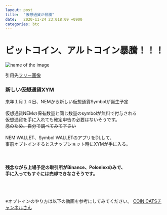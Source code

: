 ```yaml
---
layout: post
title:  "仮想通貨が暴騰"
date:   2020-11-24 23:018:09 +0900
categories: btc
---
```


<h1>ビットコイン、アルトコイン暴騰！！！</h1>

![name of the image](https://se8move.github.io/blog/img/image-3046639__480.jpg)



引用先[フリー画像](https://pixabay.com/ja/images/search/bitcoin/)

<h3>新しい仮想通貨XYM</h3>

来年１月１４日、NEMから新しい仮想通貨Symbolが誕生予定
<br>
<br>
仮想通貨NEMの保有数量と同じ数量のsymbolが無料で付与される<br>
仮想通貨を手に入れても確定申告の必要はないそうです。
<br>
~~念のため、自分で調べてみて下さい~~
<br>
<br>
NEM WALLET、Symbol WALLETのアプリをDLして、<br>
事前オプトインするとスナップショット時にXYMが手に入る。
<br>
<br>
<br>
<h4>残念ながら上場予定の取引所がBinance、Poloniexのみで、<br>
 手に入ってもすぐには売却できなさそうです。</h4>
<br>
<br>

※オプトインのやり方は以下の動画を参考にしてみてください。
[COIN CATSチャンネルさん](https://www.youtube.com/watch?v=J4kApT7lw9E&t=905s)

